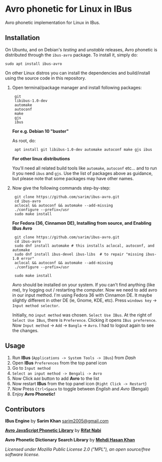 # Avro phonetic for Linux in IBus
Avro phonetic implementation for Linux in IBus.

## Installation

On Ubuntu, and on Debian's *testing* and *unstable* releases, Avro phonetic
is distributed through the `ibus-avro` package. To install it, simply do:

	sudo apt install ibus-avro

On other Linux distros you can install the dependencies and build/install
using the source code in this repository.

1. Open terminal/package manager and install following packages:

		git
		libibus-1.0-dev
		automake
		autoconf
		make
		gjs
		ibus

    __For e.g. Debian 10 "buster"__

    As root, do:

		apt install git libibus-1.0-dev automake autoconf make gjs ibus

    __For other linux distributions__

    You'll need all related build tools like `automake`, `autoconf` etc...
    and to run it you need `ibus` and `gjs`. Use the list of packages above
    as guidance, but please note that some packages may have other names.

2. Now give the following commands step-by-step:

		git clone https://github.com/sarim/ibus-avro.git
		cd ibus-avro
		aclocal && autoconf && automake --add-missing
		./configure --prefix=/usr
		sudo make install
		
    __For Fedora (36, Cinnamon DE), Installing from source, and Enabling IBus Avro__

		git clone https://github.com/sarim/ibus-avro.git
		cd ibus-avro
		sudo dnf install automake # this installs aclocal, autoconf, and automake
		sudo dnf install ibus-devel ibus-libs  # to repair "missing ibus-1.0 error"
		aclocal && autoconf && automake --add-missing
		./configure --prefix=/usr

		sudo make install
	
	Avro should be installed on your system. If you can't find anything (like me), try logging out / restarting the computer. 
	Now we need to add avro in our input method. I'm using Fedora 36 with Cinnamon DE. It maybe slightly different in other DE (ie, Gnome, KDE, etc).
	Press `windows key` -> `Input method selector`.

	Initially, no `input method` was chosen. `Select Use IBus`. At the right of `Select Use IBus`, there is `Preference`. Clicking it opens
	`IBus preference`. Now `Input method` -> `Add` -> `Bangla` -> `Avro`. I had to logout again to see the changes.

## Usage
 1. Run __IBus__ (`Applications -> System Tools -> IBus`) from _Dash_
 2. Open __IBus__ `Preferences` from the top panel icon  
 3. Go to `Input method`
 4. `Select an input method -> Bengali -> Avro`
 5. Now Click `Add` button to add __Avro__ to the list
 6. Now restart __IBus__ from the top panel icon (`Right Click -> Restart`)
 7. Now Press `Ctrl+Space` to toggle between _English_ and _Avro_ (Bengali)
 8. Enjoy __Avro Phonetic!__


## Contributors
 
__IBus Engine__ by __Sarim Khan__ <sarim2005@gmail.com>

[__Avro JavaScript Phonetic Library__](https://github.com/torifat/jsAvroPhonetic) by [__Rifat Nabi__](https://github.com/torifat)

__Avro Phonetic Dictionary Search Library__ by [__Mehdi Hasan Khan__](https://github.com/omicronlab)

_Licensed under Mozilla Public License 2.0 ("MPL"), an open source/free software license._
